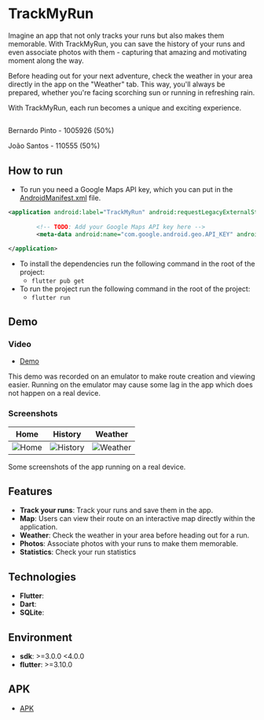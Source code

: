 # TrackMyRun

Imagine an app that not only tracks your runs but also makes them memorable. With TrackMyRun, you can save the history of your runs and even associate photos with them - capturing that amazing and motivating moment along the way.

Before heading out for your next adventure, check the weather in your area directly in the app on the "Weather" tab. This way, you'll always be prepared, whether you're facing scorching sun or running in refreshing rain.

With TrackMyRun, each run becomes a unique and exciting experience.

##

Bernardo Pinto - 1005926 (50%)

João Santos - 110555 (50%)



## How to run

- To run you need a Google Maps API key, which you can put in the [AndroidManifest.xml](projeto/android/app/src/main/AndroidManifest.xml) file.
```xml
<application android:label="TrackMyRun" android:requestLegacyExternalStorage="true" android:icon="@mipmap/ic_launcher">
        
        <!-- TODO: Add your Google Maps API key here -->
        <meta-data android:name="com.google.android.geo.API_KEY" android:value="YOUR_API_KEY_HERE"/>

</application>


```

- To install the dependencies run the following command in the root of the project:
    - `flutter pub get`
- To run the project run the following command in the root of the project:
    - `flutter run`

## Demo

### Video
- [Demo](demo/TrackMyRunDemo.mp4)

This demo was recorded on an emulator to make route creation and viewing easier.
Running on the emulator may cause some lag in the app which does not happen on a real device.

### Screenshots

| Home                          | History                          | Weather                          |
|-------------------------------|----------------------------------|----------------------------------|
| ![Home](demo/homepage.jpg)    | ![History](demo/history.jpg)     | ![Weather](demo/weather.jpg)     |

Some screenshots of the app running on a real device.

## Features

-  **Track your runs**: Track your runs and save them in the app.
-  **Map**:  Users can view their route on an interactive map directly within the application.
-  **Weather**: Check the weather in your area before heading out for a run.
-  **Photos**: Associate photos with your runs to make them memorable.
-  **Statistics**: Check your run statistics

## Technologies

-  **Flutter**: 
-  **Dart**:
-  **SQLite**:

## Environment
- **sdk**: >=3.0.0 <4.0.0
- **flutter**: >=3.10.0

## APK 

- [APK](app-release.apk)



